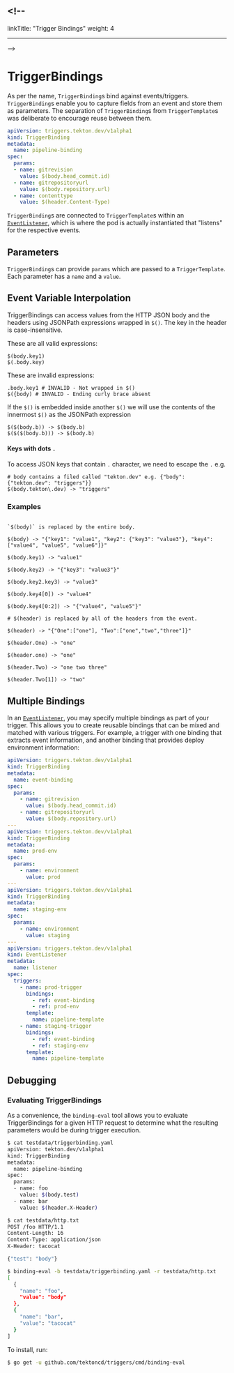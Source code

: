 ## <!--

linkTitle: "Trigger Bindings" weight: 4

---

-->

# TriggerBindings

As per the name, `TriggerBinding`s bind against events/triggers.
`TriggerBinding`s enable you to capture fields from an event and store them as
parameters. The separation of `TriggerBinding`s from `TriggerTemplate`s was
deliberate to encourage reuse between them.

<!-- FILE: examples/triggerbindings/triggerbinding.yaml -->

```YAML
apiVersion: triggers.tekton.dev/v1alpha1
kind: TriggerBinding
metadata:
  name: pipeline-binding
spec:
  params:
  - name: gitrevision
    value: $(body.head_commit.id)
  - name: gitrepositoryurl
    value: $(body.repository.url)
  - name: contenttype
    value: $(header.Content-Type)
```

`TriggerBinding`s are connected to `TriggerTemplate`s within an
[`EventListener`](eventlisteners.md), which is where the pod is actually
instantiated that "listens" for the respective events.

## Parameters

`TriggerBinding`s can provide `params` which are passed to a `TriggerTemplate`.
Each parameter has a `name` and a `value`.

## Event Variable Interpolation

TriggerBindings can access values from the HTTP JSON body and the headers using
JSONPath expressions wrapped in `$()`. The key in the header is
case-insensitive.

These are all valid expressions:

```shell
$(body.key1)
$(.body.key)
```

These are invalid expressions:

```shell
.body.key1 # INVALID - Not wrapped in $()
$({body) # INVALID - Ending curly brace absent
```

If the `$()` is embedded inside another `$()` we will use the contents of the
innermost `$()` as the JSONPath expression

```shell script
$($(body.b)) -> $(body.b)
$($($(body.b))) -> $(body.b)
```

#### Keys with dots `.`

To access JSON keys that contain `.` character, we need to escape the `.` e.g.

```shell script
# body contains a filed called "tekton.dev" e.g. {"body": {"tekton.dev": "triggers"}}
$(body.tekton\.dev) -> "triggers"
```

### Examples

```shell

`$(body)` is replaced by the entire body.

$(body) -> "{"key1": "value1", "key2": {"key3": "value3"}, "key4": ["value4", "value5", "value6"]}"

$(body.key1) -> "value1"

$(body.key2) -> "{"key3": "value3"}"

$(body.key2.key3) -> "value3"

$(body.key4[0]) -> "value4"

$(body.key4[0:2]) -> "{"value4", "value5"}"

# $(header) is replaced by all of the headers from the event.

$(header) -> "{"One":["one"], "Two":["one","two","three"]}"

$(header.One) -> "one"

$(header.one) -> "one"

$(header.Two) -> "one two three"

$(header.Two[1]) -> "two"
```

## Multiple Bindings

In an [`EventListener`](eventlisteners.md), you may specify multiple bindings as
part of your trigger. This allows you to create reusable bindings that can be
mixed and matched with various triggers. For example, a trigger with one binding
that extracts event information, and another binding that provides deploy
environment information:

```yaml
apiVersion: triggers.tekton.dev/v1alpha1
kind: TriggerBinding
metadata:
  name: event-binding
spec:
  params:
    - name: gitrevision
      value: $(body.head_commit.id)
    - name: gitrepositoryurl
      value: $(body.repository.url)
---
apiVersion: triggers.tekton.dev/v1alpha1
kind: TriggerBinding
metadata:
  name: prod-env
spec:
  params:
    - name: environment
      value: prod
---
apiVersion: triggers.tekton.dev/v1alpha1
kind: TriggerBinding
metadata:
  name: staging-env
spec:
  params:
    - name: environment
      value: staging
---
apiVersion: triggers.tekton.dev/v1alpha1
kind: EventListener
metadata:
  name: listener
spec:
  triggers:
    - name: prod-trigger
      bindings:
        - ref: event-binding
        - ref: prod-env
      template:
        name: pipeline-template
    - name: staging-trigger
      bindings:
        - ref: event-binding
        - ref: staging-env
      template:
        name: pipeline-template
```

## Debugging

### Evaluating TriggerBindings

As a convenience, the `binding-eval` tool allows you to evaluate TriggerBindings
for a given HTTP request to determine what the resulting parameters would be
during trigger execution.

```sh
$ cat testdata/triggerbinding.yaml
apiVersion: tekton.dev/v1alpha1
kind: TriggerBinding
metadata:
  name: pipeline-binding
spec:
  params:
  - name: foo
    value: $(body.test)
  - name: bar
    value: $(header.X-Header)

$ cat testdata/http.txt
POST /foo HTTP/1.1
Content-Length: 16
Content-Type: application/json
X-Header: tacocat

{"test": "body"}

$ binding-eval -b testdata/triggerbinding.yaml -r testdata/http.txt
[
  {
    "name": "foo",
    "value": "body"
  },
  {
    "name": "bar",
    "value": "tacocat"
  }
]
```

To install, run:

```sh
$ go get -u github.com/tektoncd/triggers/cmd/binding-eval
```
